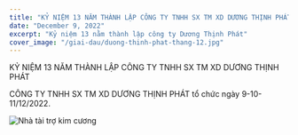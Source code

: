 ```yaml
---
title: "KỶ NIỆM 13 NĂM THÀNH LẬP CÔNG TY TNHH SX TM XD DƯƠNG THỊNH PHÁT"
date: "December 9, 2022"
excerpt: "Kỷ niệm 13 nằm thành lập công ty Dương Thịnh Phát"
cover_image: "/giai-dau/duong-thinh-phat-thang-12.jpg"
---
```


KỶ NIỆM 13 NĂM THÀNH LẬP CÔNG TY TNHH SX TM XD DƯƠNG THỊNH PHÁT

CÔNG TY TNHH SX TM XD DƯƠNG THỊNH PHÁT tổ chức ngày 9-10-11/12/2022.

![Nhà tài trợ kim cương](/giai-dau/duong-thinh-phat-dieu-le.jpg)
